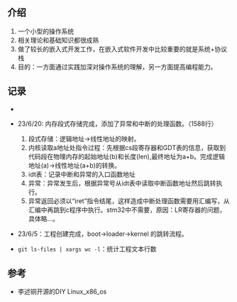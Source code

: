 ## 介绍
1. 一个小型的操作系统
2. 相关理论和基础知识都很成熟
3. 做了较长的嵌入式开发工作，在嵌入式软件开发中比较重要的就是系统+协议栈
4. 目的：一方面通过实践加深对操作系统的理解，另一方面提高编程能力。
## 记录
- 
- 23/6/20: 内存段式存储完成，添加了异常和中断的处理函数。（1588行）
  1. 段式存储：逻辑地址->线性地址的映射。
  2. 内核读取a地址处指令过程：先根据cs段寄存器和GDT表的信息，获取到代码段在物理内存的起始地址(b)和长度(len),最终地址为a+b。完成逻辑地址(a)->线性地址(a+b)的转换。
  3. idt表：记录中断和异常的入口函数地址
  4. 异常：异常发生后，根据异常号从idt表中读取中断函数地址然后跳转执行。
  5. 异常返回必须以“iret”指令结尾，这样造成中断处理函数需要用汇编写，从汇编中再跳到c程序中执行。stm32中不需要，原因：LR寄存器的问题，具体略...。

- 23/6/5：工程创建完成，boot->loader->kernel 的跳转流程。
- `git ls-files | xargs wc -l`：统计工程文本行数 
## 参考
- 李述铜开源的DIY Linux_x86_os
